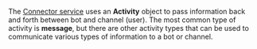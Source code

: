 The [Connector service](~/bot-framework-dotnet-concepts.md#connector) uses an **Activity** object to pass information back and forth between bot and channel (user). 
The most common type of activity is **message**, but there are other activity types that can be used to communicate 
various types of information to a bot or channel. 
